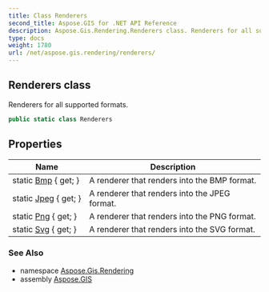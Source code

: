 ```yaml
---
title: Class Renderers
second_title: Aspose.GIS for .NET API Reference
description: Aspose.Gis.Rendering.Renderers class. Renderers for all supported formats.
type: docs
weight: 1780
url: /net/aspose.gis.rendering/renderers/
---
```

## Renderers class

Renderers for all supported formats.

```csharp
public static class Renderers
```

## Properties

| Name | Description |
| --- | --- |
| static [Bmp](../../aspose.gis.rendering/renderers/bmp/) { get; } | A renderer that renders into the BMP format. |
| static [Jpeg](../../aspose.gis.rendering/renderers/jpeg/) { get; } | A renderer that renders into the JPEG format. |
| static [Png](../../aspose.gis.rendering/renderers/png/) { get; } | A renderer that renders into the PNG format. |
| static [Svg](../../aspose.gis.rendering/renderers/svg/) { get; } | A renderer that renders into the SVG format. |

### See Also

* namespace [Aspose.Gis.Rendering](../../aspose.gis.rendering/)
* assembly [Aspose.GIS](../../)


